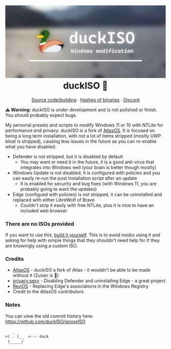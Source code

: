 <h1 align="center">
  <a href="https://github.com/duckISO/duckISO/"><img src="https://github.com/duckISO/duckISO/raw/main/img/banner.jpg" alt="duckISO Banner" width="900"></a>
  <br>duckISO 🦆<br>
</h1>

<p align="center">
  <a href="https://github.com/duckISO/duckISO/tree/main/src">Source code/building</a>
  ·
  <a href="https://github.com/duckISO/duckISO/tree/main/src/DuckModules">Hashes of binaries</a>
  ·
  <a href="https://discord.gg/wsDx6TUP2c">Discord</a>
</p>

**⚠️ Warning:** duckISO is under development and is not polished or finish. You should probably expect bugs.

My personal presets and scripts to modify Windows 11 or 10 with NTLite for performance and privacy. duckISO is a fork of [AtlasOS](https://github.com/Atlas-OS/Atlas). It is focused on being a long term installation, with not a lot of items stripped (mostly UWP bloat is stripped), causing less issues in the future as you can re-enable what you have disabled.
- Defender is not stripped, but it is disabled by default
  - You may want or need it in the future, it is a good anti-virus that integrates into Windows well (your brain is better though mostly)
- Windows Update is not disabled, it is configured with policies and you can easily re-run the post installation script after an update
  - It is enabled for security and bug fixes (with Windows 11, you are probably going to want the updates)
- Edge (configued with policies) is not stripped, it can be uninstalled and replaced with either LibreWolf of Brave
  - Couldn't strip it easily with free NTLite, plus it is nice to have an included web browser

### There are no ISOs provided
If you want to use this, [build it yourself](https://github.com/duckISO/duckISO/tree/main/src). This is to avoid noobs using it and asking for help with simple things that they shouldn't need help for if they are knowingly using a custom ISO.

### Credits
- [AtlasOS](https://github.com/Atlas-OS/Atlas) - duckISO a fork of Atlas - it wouldn't be able to be made without it (Zusier is 🐐)
- [privacy.sexy](https://privacy.sexy/) - Disabling Defender and uninstalling Edge - a great project
- [ReviOS](https://www.revi.cc/revios) - Replacing Edge's associations in the Windows Registry
- Credit to the AtlasOS contributors

### Notes
You can view the old commit history here: https://github.com/duckISO/gooseISO

```
   _
>( . )__  <--- duck
 (_____/
```
